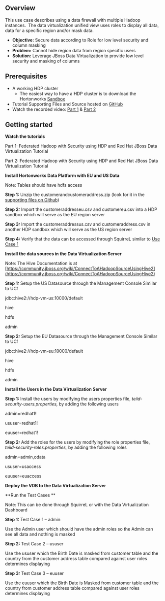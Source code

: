 

## Overview

This use case describes using a data firewall with multiple Hadoop instances.  The data virtualization unified view uses roles to display all data, data for a specific region and/or mask data.

*   **Objective:** Secure data according to Role for low level security and column masking
*   **Problem:** Cannot hide region data from region specific users
*   **Solution:** Leverage JBoss Data Virtualization to provide low level security and masking of columns

## Prerequisites

*   A working HDP cluster
    *   The easiest way to have a HDP cluster is to download the Hortonworks [Sandbox](http://hortonworks.com/products/hortonworks-sandbox/)
*   Tutorial Supporting Files and Source hosted on [GitHub](https://github.com/DataVirtualizationByExample/HortonworksUseCase1/tree/master/SupportingFiles)
*   Watch the recorded video: [Part 1](http://youtu.be/6WRD9jK-eGM) & [Part 2](http://youtu.be/RxIj-1LTVJQ)

## Getting started

**Watch the tutorials**

Part 1: Federated Hadoop with Security using HDP and Red Hat JBoss Data Virtualization Tutorial



Part 2: Federated Hadoop with Security using HDP and Red Hat JBoss Data Virtualization Tutorial



**Install Hortonworks Data Platform with EU and US Data**

Note: Tables should have hdfs access

**Step 1:** Unzip the customerandcustomeraddress.zip (look for it in the [supporting files on Github](https://github.com/DataVirtualizationByExample/HortonworksUseCase2/tree/master/SupportingFiles))

**Step 2:** Import the customeraddresseu.csv and customereu.csv into a HDP sandbox which will serve as the EU region server

**Step 3:** Import the customeraddressus.csv and customeraddress.csv in another HDP sandbox which will serve as the US region server

**Step 4:** Verify that the data can be accessed through SquirreL similar to [Use Case 1](http://hortonworks.com/hadoop-tutorial/evolving-data-stratagic-asset-using-hdp-red-hat-jboss-data-virtualization/)

**Install the data sources in the Data Virtualization Server**

Note: The Hive Documentation is at [https://community.jboss.org/wiki/ConnectToAHadoopSourceUsingHive2](https://community.jboss.org/wiki/ConnectToAHadoopSourceUsingHive2)

**Step 1:** Setup the US Datasource through the Management Console Similar to UC1



jdbc:hive2://hdp-vm-us:10000/default

hive



hdfs

admin





**Step 2:** Setup the EU Datasource through the Management Console Similar to UC1



jdbc:hive2://hdp-vm-eu:10000/default

hive



hdfs

admin





**Install the Users in the Data Virtualization Server**

**Step 1:** Install the users by modifying the users properties file, _teiid-security-users.properties,_ by adding the following users

admin=redhat1!

ususer=redhat1!

euuser=redhat1!

**Step 2:** Add the roles for the users by modifying the role properties file, _teiid-security-roles.properties,_ by adding the following roles

admin=admin,odata

ususer=usaccess

euuser=euaccess

**Deploy the VDB to the Data Virtualization Server**

**Run the Test Cases **

Note: This can be done through SquirreL or with the Data Virtualization Dashboard

**Step 1:** Test Case 1 – admin

Use the Admin user which should have the admin roles so the Admin can see all data and nothing is masked

**Step 2:** Test Case 2 – ususer

Use the ususer which the Birth Date is masked from customer table and the country from the customer address table compared against user roles determines displaying

**Step 3:** Test Case 3 – euuser

Use the euuser which the Birth Date is Masked from customer table and the country from customer address table compared against user roles determines displaying
